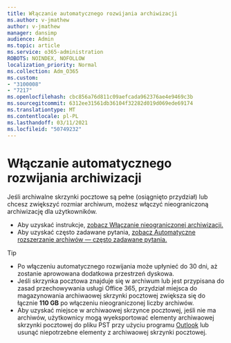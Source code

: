 ```yaml
---
title: Włączanie automatycznego rozwijania archiwizacji
ms.author: v-jmathew
author: v-jmathew
manager: dansimp
audience: Admin
ms.topic: article
ms.service: o365-administration
ROBOTS: NOINDEX, NOFOLLOW
localization_priority: Normal
ms.collection: Adm_O365
ms.custom:
- "3100008"
- "7217"
ms.openlocfilehash: cbc856a76d811c09aefcada962376ae4e9469c3b
ms.sourcegitcommit: 6312ee31561db36104f32282d019d069ede69174
ms.translationtype: MT
ms.contentlocale: pl-PL
ms.lasthandoff: 03/11/2021
ms.locfileid: "50749232"
---
```

# <a name="enable-auto-expanding-archiving"></a>Włączanie automatycznego rozwijania archiwizacji

Jeśli archiwalne skrzynki pocztowe są pełne (osiągnięto przydział) lub chcesz zwiększyć rozmiar archiwum, możesz włączyć nieograniczoną archiwizację dla użytkowników.

- Aby uzyskać instrukcje, [zobacz Włączanie nieograniczonej archiwizacji.](https://docs.microsoft.com/office365/securitycompliance/enable-unlimited-archiving)
- Aby uzyskać często zadawane pytania, [zobacz Automatyczne rozszerzanie archiwów — często zadawane pytania.](https://blogs.technet.microsoft.com/exchange/2018/04/09/office-365-auto-expanding-archives-faq/)

> [!TIP]
>
> - Po włączeniu automatycznego rozwijania może upłynieć do 30 dni, aż zostanie aprowowana dodatkowa przestrzeń dyskowa.
> - Jeśli skrzynka pocztowa znajduje się w archiwum lub jest przypisana do zasad przechowywania usługi Office 365, przydział miejsca do magazynowania archiwaowej skrzynki pocztowej zwiększa się do łącznie **110 GB** po włączeniu nieograniczonej liczby archiwów.
> - Aby uzyskać miejsce w archiwaowej skrzynce pocztowej, jeśli nie ma archiwów, użytkownicy mogą wyeksportować elementy archiwaowej skrzynki pocztowej do pliku PST przy użyciu programu [Outlook](https://support.office.com/article/Export-or-backup-email-contacts-and-calendar-to-an-Outlook-pst-file-14252b52-3075-4e9b-be4e-ff9ef1068f91) lub usunąć niepotrzebne elementy z archiwaowej skrzynki pocztowej.
